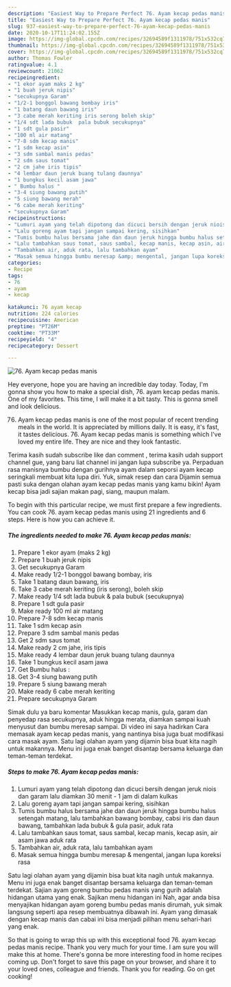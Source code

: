 ```yaml
---
description: "Easiest Way to Prepare Perfect 76. Ayam kecap pedas manis"
title: "Easiest Way to Prepare Perfect 76. Ayam kecap pedas manis"
slug: 937-easiest-way-to-prepare-perfect-76-ayam-kecap-pedas-manis
date: 2020-10-17T11:24:02.155Z
image: https://img-global.cpcdn.com/recipes/32694589f1311978/751x532cq70/76-ayam-kecap-pedas-manis-foto-resep-utama.jpg
thumbnail: https://img-global.cpcdn.com/recipes/32694589f1311978/751x532cq70/76-ayam-kecap-pedas-manis-foto-resep-utama.jpg
cover: https://img-global.cpcdn.com/recipes/32694589f1311978/751x532cq70/76-ayam-kecap-pedas-manis-foto-resep-utama.jpg
author: Thomas Fowler
ratingvalue: 4.1
reviewcount: 21062
recipeingredient:
- "1 ekor ayam maks 2 kg"
- "1 buah jeruk nipis"
- "secukupnya Garam"
- "1/2-1 bonggol bawang bombay iris"
- "1 batang daun bawang iris"
- "3 cabe merah keriting iris serong boleh skip"
- "1/4 sdt lada bubuk  pala bubuk secukupnya"
- "1 sdt gula pasir"
- "100 ml air matang"
- "7-8 sdm kecap manis"
- "1 sdm kecap asin"
- "3 sdm sambal manis pedas"
- "2 sdm saus tomat"
- "2 cm jahe iris tipis"
- "4 lembar daun jeruk buang tulang daunnya"
- "1 bungkus kecil asam jawa"
- " Bumbu halus "
- "3-4 siung bawang putih"
- "5 siung bawang merah"
- "6 cabe merah keriting"
- "secukupnya Garam"
recipeinstructions:
- "Lumuri ayam yang telah dipotong dan dicuci bersih dengan jeruk niois dan garam lalu diamkan 30 menit - 1 jam di dalam kulkas"
- "Lalu goreng ayam tapi jangan sampai kering, sisihkan"
- "Tumis bumbu halus bersama jahe dan daun jeruk hingga bumbu halus setengah matang, lalu tambahkan bawang bombay, cabsi iris dan daun bawang, tambahkan lada bubuk &amp; gula pasir, aduk rata"
- "Lalu tambahkan saus tomat, saus sambal, kecap manis, kecap asin, air asam jawa aduk rata"
- "Tambahkan air, aduk rata, lalu tambahkan ayam"
- "Masak semua hingga bumbu meresap &amp; mengental, jangan lupa koreksi rasa"
categories:
- Recipe
tags:
- 76
- ayam
- kecap

katakunci: 76 ayam kecap 
nutrition: 224 calories
recipecuisine: American
preptime: "PT26M"
cooktime: "PT33M"
recipeyield: "4"
recipecategory: Dessert

---
```



![76. Ayam kecap pedas manis](https://img-global.cpcdn.com/recipes/32694589f1311978/751x532cq70/76-ayam-kecap-pedas-manis-foto-resep-utama.jpg)

Hey everyone, hope you are having an incredible day today. Today, I'm gonna show you how to make a special dish, 76. ayam kecap pedas manis. One of my favorites. This time, I will make it a bit tasty. This is gonna smell and look delicious.

76. Ayam kecap pedas manis is one of the most popular of recent trending meals in the world. It is appreciated by millions daily. It is easy, it's fast, it tastes delicious. 76. Ayam kecap pedas manis is something which I've loved my entire life. They are nice and they look fantastic.

Terima kasih sudah subscribe like dan comment , terima kasih udah support channel gue, yang baru liat channel ini jangan lupa subscribe ya. Perpaduan rasa manisnya bumbu dengan gurihnya ayam dalam seporsi ayam kecap seringkali membuat kita lupa diri. Yuk, simak resep dan cara Dijamin semua pasti suka dengan olahan ayam kecap pedas manis yang kamu bikin! Ayam kecap bisa jadi sajian makan pagi, siang, maupun malam.


To begin with this particular recipe, we must first prepare a few ingredients. You can cook 76. ayam kecap pedas manis using 21 ingredients and 6 steps. Here is how you can achieve it.

<!--inarticleads1-->

##### The ingredients needed to make 76. Ayam kecap pedas manis:

1. Prepare 1 ekor ayam (maks 2 kg)
1. Prepare 1 buah jeruk nipis
1. Get secukupnya Garam
1. Make ready 1/2-1 bonggol bawang bombay, iris
1. Take 1 batang daun bawang, iris
1. Take 3 cabe merah keriting (iris serong), boleh skip
1. Make ready 1/4 sdt lada bubuk &amp; pala bubuk (secukupnya)
1. Prepare 1 sdt gula pasir
1. Make ready 100 ml air matang
1. Prepare 7-8 sdm kecap manis
1. Take 1 sdm kecap asin
1. Prepare 3 sdm sambal manis pedas
1. Get 2 sdm saus tomat
1. Make ready 2 cm jahe, iris tipis
1. Make ready 4 lembar daun jeruk buang tulang daunnya
1. Take 1 bungkus kecil asam jawa
1. Get  Bumbu halus :
1. Get 3-4 siung bawang putih
1. Prepare 5 siung bawang merah
1. Make ready 6 cabe merah keriting
1. Prepare secukupnya Garam


Simak dulu ya baru komentar Masukkan kecap manis, gula, garam dan penyedap rasa secukupnya, aduk hingga merata, diamkan sampai kuah menyusut dan bumbu meresap sampai. Di video ini saya hadirkan Cara memasak ayam kecap pedas manis, yang nantinya bisa juga buat modifikasi cara masak ayam. Satu lagi olahan ayam yang dijamin bisa buat kita nagih untuk makannya. Menu ini juga enak banget disantap bersama keluarga dan teman-teman terdekat. 

<!--inarticleads2-->

##### Steps to make 76. Ayam kecap pedas manis:

1. Lumuri ayam yang telah dipotong dan dicuci bersih dengan jeruk niois dan garam lalu diamkan 30 menit - 1 jam di dalam kulkas
1. Lalu goreng ayam tapi jangan sampai kering, sisihkan
1. Tumis bumbu halus bersama jahe dan daun jeruk hingga bumbu halus setengah matang, lalu tambahkan bawang bombay, cabsi iris dan daun bawang, tambahkan lada bubuk &amp; gula pasir, aduk rata
1. Lalu tambahkan saus tomat, saus sambal, kecap manis, kecap asin, air asam jawa aduk rata
1. Tambahkan air, aduk rata, lalu tambahkan ayam
1. Masak semua hingga bumbu meresap &amp; mengental, jangan lupa koreksi rasa


Satu lagi olahan ayam yang dijamin bisa buat kita nagih untuk makannya. Menu ini juga enak banget disantap bersama keluarga dan teman-teman terdekat. Sajian ayam goreng bumbu pedas manis yang gurih adalah hidangan utama yang enak. Sajikan menu hidangan ini Nah, agar anda bisa menyajikan hidangan ayam goreng bumbu pedas manis dirumah, yuk simak langsung seperti apa resep membuatnya dibawah ini. Ayam yang dimasak dengan kecap manis dan cabai ini bisa menjadi pilihan menu sehari-hari yang enak. 

So that is going to wrap this up with this exceptional food 76. ayam kecap pedas manis recipe. Thank you very much for your time. I am sure you will make this at home. There's gonna be more interesting food in home recipes coming up. Don't forget to save this page on your browser, and share it to your loved ones, colleague and friends. Thank you for reading. Go on get cooking!
